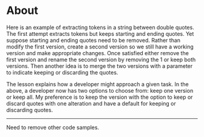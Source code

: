 ﻿# About


Here is an example of extracting tokens in a string between double quotes. The first attempt extracts tokens but keeps starting and ending quotes. Yet suppose starting and ending quotes need to be removed. Rather than modify the first version, create a second version so we still have a working version and make appropriate changes. Once satisfied either remove the first version and rename the second version by removing the 1 or keep both versions. Then another idea is to merge the two versions with a parameter to indicate keeping or discarding the quotes.

The lesson explains how a developer might approach a given task. In the above, a developer now has two options to choose from: keep one version or keep all. My preference is to keep the version with the option to keep or discard quotes with one alteration and have a default for keeping or discarding quotes.

---

Need to remove other code samples.